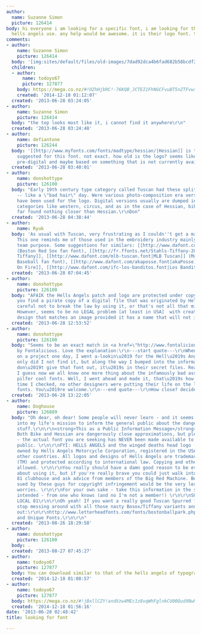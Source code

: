```yaml
---
author:
  name: Suzanne Simon
  picture: 126414
body: hi everyone i am looking for a specific font, i am looking for the font the
  hells angels use. any help would be awesome. it is their logo font. thanks
comments:
- author:
    name: Suzanne Simon
    picture: 126414
  body: '[img:sites/default/files/old-images/7dad92dca4b6fad682b58bcdf21a9a4c_6535.jpg]'
  children:
  - author:
      name: todoyo67
      picture: 127877
    body: https://mega.co.nz/#!OZhHjbRC!-76KQB_JCTEI1FhNGCFvuBT5nZTFvwxF9jLTUX5vBO0
    created: '2014-12-18 01:12:07'
  created: '2013-06-28 03:24:05'
- author:
    name: Suzanne Simon
    picture: 126414
  body: "the top looks most like it, i cannot find it anywhere\r\n"
  created: '2013-06-28 03:24:48'
- author:
    name: defiantone
    picture: 126244
  body: '[[http://www.myfonts.com/fonts/madtype/hessian/|Hessian]] is the most widely
    suggested for this font. not exact. how old is the logo? seems like it''s probably
    pre-digital and maybe based on something that is not currently available. maybe?'
  created: '2013-06-28 03:40:01'
- author:
    name: donshottype
    picture: 126100
  body: "Early 19th century type category called Tuscan had these split & curled ends
    -- like a \"bad hair\" day. Were various photo-composition era versions that could
    have been used for the logo. Digital versions usually are dumped in various unrelated
    categories like western, circus, and as in the case of Hessian, biker/motor cycle.So
    far found nothing closer than Hessian.\r\nDon"
  created: '2013-06-28 04:38:44'
- author:
    name: Ryuk
  body: 'As usual with Tuscan, very frustrating as I couldn''t get a match or a name.
    This one reminds me of those used in the embroidery industry mainly for baseball
    team purpose. Some suggestions for similars: [[http://www.dafont.com/bosox.font|Bosox]]
    (Boston Red Sox fan font), [[http://fr.ffonts.net/Stahls-Tiffany-2000.font|Stahl''s
    Tiffany]], [[http://www.dafont.com/mlb-tuscan.font|MLB Tuscan]] (Major League
    Baseball fan font), [[http://www.dafont.com/akaposse.font|akaPosse]], [[http://www.dafont.com/high-on-fire.font|High
    On Fire]], [[http://www.dafont.com/ifc-los-banditos.font|Los Banditos]], [[http://www.myfonts.com/fonts/hydro74/h74-warriors|Warriors]]'
  created: '2013-06-28 07:04:45'
- author:
    name: donshottype
    picture: 126100
  body: "AFAIK the Hells Angels patch and logo are protected under copyright. So  if
    you find a pirate copy of a digital file that was originated by Hells Angels be
    careful not to break the law by using it, or that's not all that might be broken:)
    However, seems to be no LEGAL problem [at least in USA]  with creating a new digital
    design that matches an image provided it has a name that will not infringe.\r\nDon"
  created: '2013-06-28 12:53:52'
- author:
    name: donshottype
    picture: 126100
  body: "Seems to be an exact match in <a href=\"http://www.fontalicious.com/project/bike/\">Bike</a>
    by Fontalicious. Love the explanation:\r\n---start quote---\r\nWhen I was working
    on a project one day, I went a-lookin\u2019 for the Hell\u2019s Angels font. Not
    only did I not find it, but along the way I bumped into the information that they
    don\u2019t give that font out, it\u2019s in their secret files. Really guys??
    I guess now we all know one more thing about the infamously bad ass biker gang\u2026they
    pilfer cool fonts. Well, I went ahead and made it, that\u2019s how I roll. Last
    time I checked, no other designers were putting their life on the line making
    fonts. You\u2019re welcome.\r\n---end quote---\r\nHow close? decide for yourself:\r\n[img:sites/default/files/old-images/Bike_5867.jpg]\r\nDon"
  created: '2013-06-28 13:22:05'
- author:
    name: Doghouse
    picture: 126889
  body: "Oh dear, oh dear! Some people will never learn - and it seems to be turning
    into my life's mission to inform the general public about the dangers of this
    stuff.\r\n\r\n<strong>This as a Public Information Message</strong>.\r\n\r\nNB:
    Both Bike and Hessian are dangerously close approximations, but please BEWARE
    - the actual font you are seeking has NEVER been made available to the general
    public. \r\n\r\nFYI: HELLS ANGELS and the winged deaths head logo (R) are trademarks
    owned by Hells Angels Motorcycle Corporation, registered in the USA and in many
    other countries. All logos and designs of Hells Angels are trademark-protected
    (TM) and protected according to international law. Copying and other use is not
    allowed. \r\n\r\nYou really should have a damn good reason to be even thinking
    about using it, but if you're really brave you could just walk into your local
    81 clubhouse and ask advice from members of the Big Red Machine. Believe me, being
    sued by these guys for copyright infringement would be the very least of your
    worries. \r\n\r\nFor your own sake - take this information in the spirit it is
    intended - from one who knows (and no I'm not a member!) \r\n\r\nSUPPORT YOUR
    LOCAL 81\r\n\r\nOh yeah! If you want a really good Tuscan Spurred font you should
    stop messing around with all those nasty Bosox/Tiffany variants and check this
    out:\r\n\r\nhttp://www.letterheadfonts.com/fonts/bostonballpark.php\r\n\r\nRare
    and Unique Fonts.\r\n\r\n"
  created: '2013-08-26 18:29:58'
- author:
    name: donshottype
    picture: 126100
  body: .
  created: '2013-08-27 07:45:27'
- author:
    name: todoyo67
    picture: 127877
  body: You can download similar to that of the hells angels of typography here :https://mega.co.nz/#!OZhHjbRC!-76KQB_JCTEI1FhNGCFvuBT5nZTFvwxF9jLTUX5vBO0
  created: '2014-12-18 01:08:57'
- author:
    name: todoyo67
    picture: 127877
  body: https://mega.co.nz/#!jBxllCZY!andVzw4MEc1z8vqWhFglnkCU00QudXNwNBPiO6q7W_0
  created: '2014-12-18 01:56:16'
date: '2013-06-28 02:48:42'
title: looking for font

---
```

